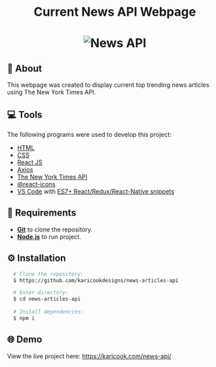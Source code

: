 <h1 align="center">
    Current News API Webpage
</h1>

<h1 align="center">
  <img alt="News API" src="https://karicookdesigns.github.io/news-articles-api/src/images/News-API-Mockup.png" />
</h1>

## :speech_balloon: About
This webpage was created to display current top trending news articles using The New York Times API.

## :computer: Tools
The following programs were used to develop this project:
- [HTML](https://developer.mozilla.org/en-US/docs/Web/HTML)
- [CSS](https://developer.mozilla.org/en-US/docs/Web/CSS)
- [React JS](https://reactjs.org/)
- [Axios](https://github.com/axios/axios)
- [The New York Times API](https://developer.nytimes.com/apis)
- [@react-icons](https://react-icons.github.io/react-icons/)
- [VS Code](https://code.visualstudio.com/) with [ES7+ React/Redux/React-Native snippets](https://marketplace.visualstudio.com/items?itemName=dsznajder.es7-react-js-snippets)

## :page_facing_up: Requirements
- [**Git**](https://git-scm.com/) to clone the repository.
- [**Node.js**](https://nodejs.org/en/) to run project.

## :gear: Installation
``` bash
  # Clone the repository:
  $ https://github.com/karicookdesigns/news-articles-api

  # Enter directory:
  $ cd news-articles-api
  
  # Install dependencies:
  $ npm i
```
## :globe_with_meridians: Demo
View the live project here:
https://karicook.com/news-api/
